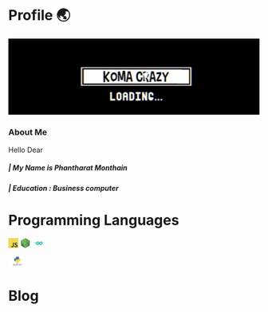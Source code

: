 # Profile 🌏

![Banner](/image/banner.jpg)
### About Me
 Hello Dear 
##### | My Name is Phantharat  Monthain
##### | Education : Business computer


 



# Programming Languages
<code><img height="20" alt="javascript" src="https://github.com/KomaCrazy/Document/blob/main/image/js.png"></code>
<code><img height="20" alt="node" src="https://github.com/KomaCrazy/Document/blob/main/image/node.png"></code>
<code><img height="20" alt="go" src="https://github.com/KomaCrazy/Document/blob/main/image/Go.png"></code>

<code><img height="20" alt="go" src="https://github.com/KomaCrazy/Document/blob/main/image/python.png"></code>

# Blog 